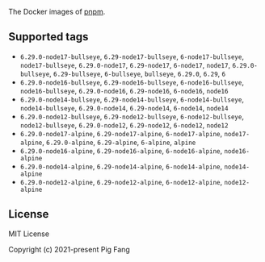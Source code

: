 The Docker images of [pnpm](https://pnpm.io).

## Supported tags

- `6.29.0-node17-bullseye`, `6.29-node17-bullseye`, `6-node17-bullseye`, `node17-bullseye`, `6.29.0-node17`, `6.29-node17`, `6-node17`, `node17`, `6.29.0-bullseye`, `6.29-bullseye`, `6-bullseye`, `bullseye`, `6.29.0`, `6.29`, `6`
- `6.29.0-node16-bullseye`, `6.29-node16-bullseye`, `6-node16-bullseye`, `node16-bullseye`, `6.29.0-node16`, `6.29-node16`, `6-node16`, `node16`
- `6.29.0-node14-bullseye`, `6.29-node14-bullseye`, `6-node14-bullseye`, `node14-bullseye`, `6.29.0-node14`, `6.29-node14`, `6-node14`, `node14`
- `6.29.0-node12-bullseye`, `6.29-node12-bullseye`, `6-node12-bullseye`, `node12-bullseye`, `6.29.0-node12`, `6.29-node12`, `6-node12`, `node12`
- `6.29.0-node17-alpine`, `6.29-node17-alpine`, `6-node17-alpine`, `node17-alpine`, `6.29.0-alpine`, `6.29-alpine`, `6-alpine`, `alpine`
- `6.29.0-node16-alpine`, `6.29-node16-alpine`, `6-node16-alpine`, `node16-alpine`
- `6.29.0-node14-alpine`, `6.29-node14-alpine`, `6-node14-alpine`, `node14-alpine`
- `6.29.0-node12-alpine`, `6.29-node12-alpine`, `6-node12-alpine`, `node12-alpine`

## License

MIT License

Copyright (c) 2021-present Pig Fang
